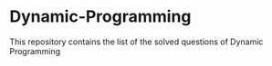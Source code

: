 # Dynamic-Programming
This repository contains the list of the solved questions of Dynamic Programming
